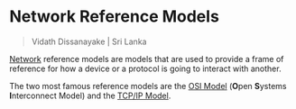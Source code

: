 # Network Reference Models

> Vidath Dissanayake | Sri Lanka

[Network](../network.md) reference models are models that are used to provide a frame of reference for how a device or a protocol is going to interact with another.

The two most famous reference models are the [OSI Model](OSI%20Model/OSI%20Model.md) (**O**pen **S**ystems **I**nterconnect Model) and the [TCP/IP Model](TCP%20IP%20Model/TCP%20IP%20Model.md).